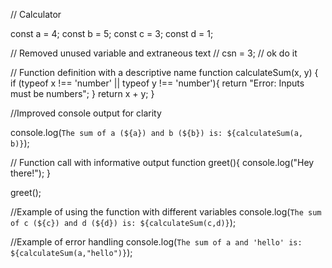 // Calculator

const a = 4;
const b = 5;
const c = 3;
const d = 1;

// Removed unused variable and extraneous text
// csn = 3;
// ok do it


// Function definition with a descriptive name
function calculateSum(x, y) {
    if (typeof x !== 'number' || typeof y !== 'number'){
        return "Error: Inputs must be numbers";
    }
    return x + y;
}

//Improved console output for clarity

console.log(`The sum of a (${a}) and b (${b}) is: ${calculateSum(a, b)}`); 

// Function call with informative output
function greet(){
    console.log("Hey there!");
}

greet();

//Example of using the function with different variables
console.log(`The sum of c (${c}) and d (${d}) is: ${calculateSum(c,d)}`);

//Example of error handling
console.log(`The sum of a and 'hello' is: ${calculateSum(a,"hello")}`);